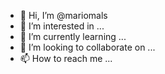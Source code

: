 - 👋 Hi, I’m @mariomals
- 👀 I’m interested in ...
- 🌱 I’m currently learning ...
- 💞️ I’m looking to collaborate on ...
- 📫 How to reach me ...

<!---
mariomals/mariomals is a ✨ special ✨ repository because its `README.md` (this file) appears on your GitHub profile.
You can click the Preview link to take a look at your changes.
--->
